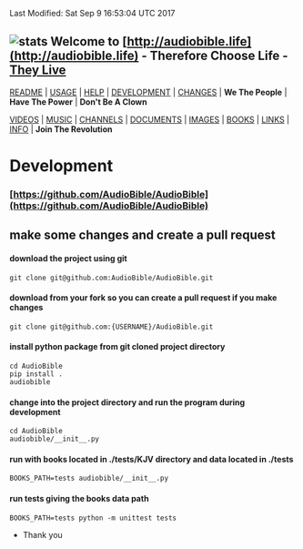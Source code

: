 Last Modified: Sat Sep  9 16:53:04 UTC 2017

## ![stats](https://c.statcounter.com/11394987/0/efc40f08/0/) Welcome to [http://audiobible.life](http://audiobible.life) - Therefore Choose Life - [They Live](https://www.youtube.com/watch?v=JI8AMRbqY6w)

[README](README.md) | [USAGE](USAGE.md) | [HELP](HELP.md) | [DEVELOPMENT](DEVELOPMENT.md) | [CHANGES](CHANGES.md) | **We The People** | **Have The Power** | **Don't Be A Clown**

[VIDEOS](VIDEOS.md) | [MUSIC](MUSIC.md) | [CHANNELS](CHANNELS.md) | [DOCUMENTS](DOCUMENTS.md) | [IMAGES](IMAGES.md) | [BOOKS](BOOKS.md) | [LINKS](LINKS.md) | [INFO](INFO.md) | **Join The Revolution**

Development
===========

### [https://github.com/AudioBible/AudioBible](https://github.com/AudioBible/AudioBible)

## make some changes and create a pull request

#### download the project using git

    git clone git@github.com:AudioBible/AudioBible.git
    
#### download from your fork so you can create a pull request if you make changes
    
    git clone git@github.com:{USERNAME}/AudioBible.git
    
#### install python package from git cloned project directory

    cd AudioBible
    pip install .
    audiobible

#### change into the project directory and run the program during development
    
    cd AudioBible
    audiobible/__init__.py
    
#### run with books located in ./tests/KJV directory and data located in ./tests
    
    BOOKS_PATH=tests audiobible/__init__.py
    
#### run tests giving the books data path

    BOOKS_PATH=tests python -m unittest tests


- Thank you
